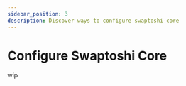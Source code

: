 ```yaml
---
sidebar_position: 3
description: Discover ways to configure swaptoshi-core
---
```


# Configure Swaptoshi Core

wip
